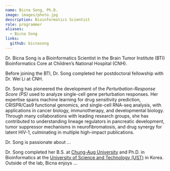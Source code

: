 ```yaml
---
name: Bicna Song, Ph.D.
image: images/photo.jpg
description: Bioinformatics Scientist
role: programmer
aliases:
  - Bicna Song
links:
  github: bicnasong
---
```


Dr. Bicna Song is a Bioinformatics Scientist in the Brain Tumor Institute (BTI) Bioinformatics Core at Children’s National Hospital (CNH). 

Before joining the BTI, Dr. Song completed her postdoctoral fellowship with Dr. Wei Li at CNH.

Dr. Song has pioneered the development of the _Perturbation-Response Score (PS)_ used to analyze single-cell gene perturbation responses. Her expertise spans machine learning for drug sensitivity prediction, CRISPR/Cas9 functional genomics, and single-cell RNA-seq analysis, with applications in cancer biology, immunotherapy, and developmental biology. Through many collaborations with leading research groups, she has contributed to understanding lineage regulators in pancreatic development, tumor suppressor mechanisms in neurofibromatosis, and drug synergy for latent HIV-1, culminating in multiple high-impact publications.

Dr. Song is passionate about ...

Dr. Song completed her B.S. at [Chung-Aug University](https://neweng.cau.ac.kr/index.do) and Ph.D. in Bioinformatics at the [University of Science and Technology (UST)](https://www.ust.ac.kr/eng/) in Korea. Outside of the lab, Bicna enjoys ...
